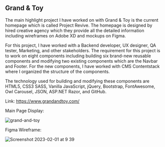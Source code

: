 ## Grand & Toy

The main highlight project I have worked on with Grand & Toy is the current homepage which is called Project Revive. The homepage is designed by hired creative agency which they provide all the detailed information including wireframes on Adobe XD and mockups on Figma.

For this project, I have worked with a Backend developer, UX designer, QA tester, Marketing, and other stakeholders. The requirement for this project is to work on eight components including building six brand-new reusable components and modifying two existing components which are the Navbar and Footer. For the new components, I have worked with CMS Contentstack where I organized the structure of the components.

The technology used for building and modifying these components are HTML5, CSS3 SASS, Vanilla JavaScript, jQuery, Bootstrap, FontAwesome, Owl Carousel, JSON, ASP.NET Razor, and GitHub.

Link: https://www.grandandtoy.com/

Main Page Display: 

![grand-and-toy](https://user-images.githubusercontent.com/15988182/217398354-3d3e27f9-a349-4370-945a-e5b62f614d16.JPG)

Figma Wireframe:

![Screenshot 2023-02-01 at 9 39](https://user-images.githubusercontent.com/15988182/217399326-c705bc63-2969-42de-88fc-b99bd2744c52.jpg)
